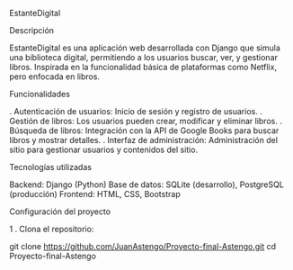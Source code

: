 EstanteDigital

Descripción

EstanteDigital es una aplicación web desarrollada con Django que simula una biblioteca digital, permitiendo a los usuarios buscar, ver, y gestionar libros. Inspirada en la funcionalidad básica de plataformas como Netflix, pero enfocada en libros.

Funcionalidades

. Autenticación de usuarios: Inicio de sesión y registro de usuarios.
. Gestión de libros: Los usuarios pueden crear, modificar y eliminar libros.
. Búsqueda de libros: Integración con la API de Google Books para buscar libros y mostrar detalles.
. Interfaz de administración: Administración del sitio para gestionar usuarios y contenidos del sitio.

Tecnologías utilizadas

Backend: Django (Python)
Base de datos: SQLite (desarrollo), PostgreSQL (producción)
Frontend: HTML, CSS, Bootstrap

Configuración del proyecto

1 . Clona el repositorio:

git clone https://github.com/JuanAstengo/Proyecto-final-Astengo.git
cd Proyecto-final-Astengo
